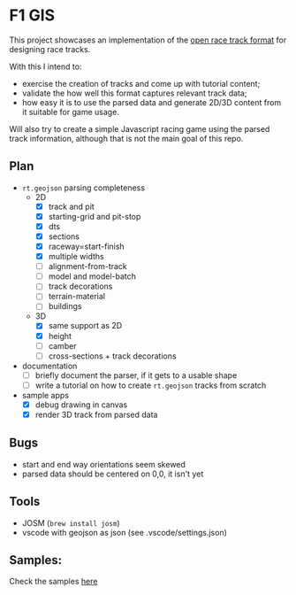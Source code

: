 # F1 GIS

This project showcases an implementation of the [open race track format](https://github.com/JosePedroDias/open-race-track-format) for designing race tracks.

With this I intend to:
- exercise the creation of tracks and come up with tutorial content;
- validate the how well this format captures relevant track data;
- how easy it is to use the parsed data and generate 2D/3D content from it suitable for game usage.

Will also try to create a simple Javascript racing game using the parsed track information, although that is not the main goal of this repo.

## Plan

- `rt.geojson` parsing completeness
    -  2D
        - [x] track and pit
        - [x] starting-grid and pit-stop
        - [x] dts
        - [x] sections
        - [x] raceway=start-finish
        - [x] multiple widths
        - [ ] alignment-from-track
        - [ ] model and model-batch
        - [ ] track decorations
        - [ ] terrain-material
        - [ ] buildings
    - 3D
        - [x] same support as 2D
        - [x] height
        - [ ] camber
        - [ ] cross-sections + track decorations
- documentation
    - [ ] briefly document the parser, if it gets to a usable shape
    - [ ] write a tutorial on how to create `rt.geojson` tracks from scratch
- sample apps
    - [x] debug drawing in canvas
    - [x] render 3D track from parsed data

## Bugs

- start and end way orientations seem skewed
- parsed data should be centered on 0,0, it isn't yet

## Tools

- JOSM (`brew install josm`)
- vscode with geojson as json (see .vscode/settings.json)

## Samples:

Check the samples [here](https://josepedrodias.github.io/f1gis/index.html)
